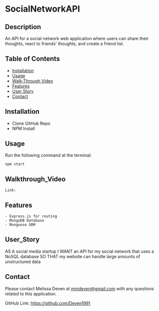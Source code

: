 # SocialNetworkAPI

## Description

An API for a social network web application where users can share their thoughts, react to friends' thoughts, and create a friend list. 

## Table of Contents 

- [Installation](#installation)
- [Usage](#usage)
- [Walk-Through Video](#walkthrough_video)
- [Features](#features)
- [User Story](#user_story)
- [Contact](#contact)

## Installation

 - Clone GitHub Repo
 - NPM Install

## Usage

Run the following command at the terminal:

    npm start

## Walkthrough_Video
    Link: 

## Features
    - Express.js for routing
    - MongoDB Database
    - Mongoose ODM

## User_Story

AS A social media startup
I WANT an API for my social network that uses a NoSQL database
SO THAT my website can handle large amounts of unstructured data

## Contact

Please contact Melissa Deven at mmdeven@gmail.com with any questions related to this application. 

GitHub Link: https://github.com/Deven1991